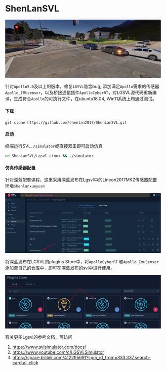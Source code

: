# ShenLanSVL

![](README.assets/2022-04-30%2011-42-52%20%E7%9A%84%E5%B1%8F%E5%B9%95%E6%88%AA%E5%9B%BE.png)

针对`Apollo5.0`及以上的版本，修复`LGSVL`隐含bug, 添加满足`Apollo`需求的传感器`Apollo_IMUsensor`，以及桥接通信插件`ApolloCyberRT`，对LGSVL源代码重新编译，生成符合`Apollo`的可执行文件，在ubuntu18.04, Win11系统上均通过测试。

#### 下载

```shell
git clone https://github.com/shenlan2017/ShenLanSVL.git
```

#### 启动

终端运行SVL`./simulator`或直接双击即可启动仿真

```bash
cd ShenLanSVL/Lgsvl_Linux && ./simulator
```

#### 仿真传感器配置

针对深蓝配套课程，这里采用深蓝发布在Lgsvl中的Lincon2017MKZ传感器配置环境`shenlanxueyuan`

![image-20220430140559035](README.assets/image-20220430140559035.png)

将深蓝发布在LGSVL的plugins Store中，将`ApolloCyberRT` 和`Apollo_ImuSensor`添加至自己的仓库中，即可在深蓝发布的svl中进行使用。		

![image-20220430120146548](README.assets/image-20220430120146548.png)

有关更多Lgsvl的参考文档，可访问

1. https://www.svlsimulator.com/docs/
2. https://www.youtube.com/c/LGSVLSimulator
3. https://space.bilibili.com/412295691?spm_id_from=333.337.search-card.all.click








